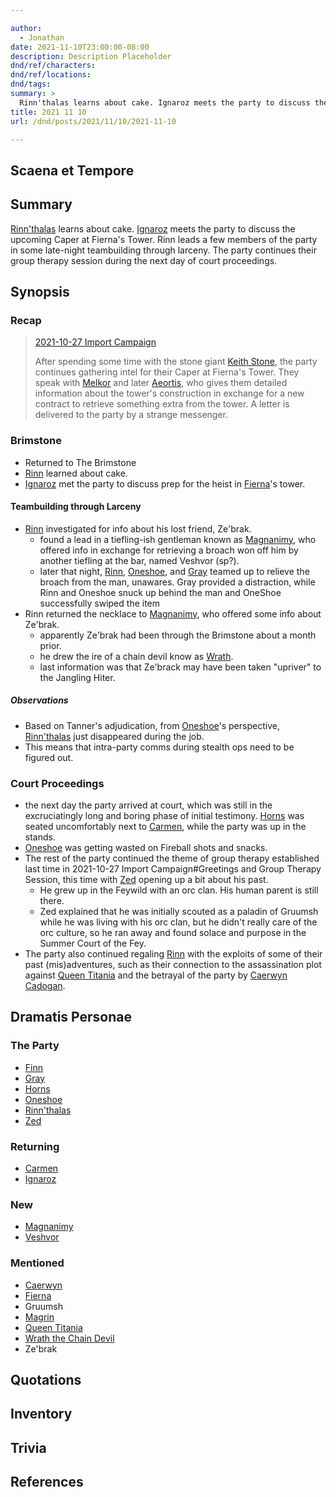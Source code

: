 ```yaml
---

author:
  - Jonathan
date: 2021-11-10T23:00:00-08:00
description: Description Placeholder
dnd/ref/characters:
dnd/ref/locations:
dnd/tags:
summary: >
  Rinn'thalas learns about cake. Ignaroz meets the party to discuss the upcoming Caper at Fierna's Tower. Rinn leads a few members of the party in some late-night teambuilding through larceny. The party continues their group therapy session during the next day of court proceedings.
title: 2021 11 10
url: /dnd/posts/2021/11/10/2021-11-10

---
```


## Scaena et Tempore

## Summary

[Rinn'thalas](/dnd/characters/rinnthalas-liadon) learns about cake. [Ignaroz](/dnd/npcs/ignaroz) meets the party to discuss the upcoming Caper at Fierna's Tower. Rinn leads a few members of the party in some late-night teambuilding through larceny. The party continues their group therapy session during the next day of court proceedings.

## Synopsis

### Recap

> [2021-10-27 Import Campaign](/dnd/posts/2021-10-27)
>
> After spending some time with the stone giant [Keith Stone](/dnd/npcs/keith-stone), the party continues gathering intel for their Caper at Fierna's Tower. They speak with [Melkor](/dnd/npcs/melkor) and later [Aeortis](/dnd/npcs/aeortis), who gives them detailed information about the tower's construction in exchange for a new contract to retrieve something extra from the tower. A letter is delivered to the party by a strange messenger.

### Brimstone

- Returned to The Brimstone
- [Rinn](/dnd/characters/rinnthalas-liadon) learned about cake.
- [Ignaroz](/dnd/npcs/ignaroz) met the party to discuss prep for the heist in [Fierna](/dnd/npcs/fierna)'s tower.

#### Teambuilding through Larceny

- [Rinn](/dnd/characters/rinnthalas-liadon) investigated for info about his lost friend, Ze'brak.
  - found a lead in a tiefling-ish gentleman known as [Magnanimy](/dnd/npcs/magnanimy), who offered info in exchange for retrieving a broach won off him by another tiefling at the bar, named Veshvor (sp?).
  - later that night, [Rinn](/dnd/characters/rinnthalas-liadon), [Oneshoe](/dnd/characters/oneshoe), and [Gray](/dnd/characters/haeltin-var-astora) teamed up to relieve the broach from the man, unawares. Gray provided a distraction, while Rinn and Oneshoe snuck up behind the man and OneShoe successfully swiped the item
- Rinn returned the necklace to [Magnanimy](/dnd/npcs/magnanimy), who offered some info about Ze'brak.
  - apparently Ze'brak had been through the Brimstone about a month prior.
  - he drew the ire of a chain devil know as [Wrath](/dnd/npcs/wrath-the-chain-devil).
  - last information was that Ze'brack may have been taken "upriver" to the Jangling Hiter.

##### Observations

- Based on Tanner's adjudication, from [Oneshoe](/dnd/characters/oneshoe)'s perspective, [Rinn'thalas](/dnd/characters/rinnthalas-liadon) just disappeared during the job.
- This means that intra-party comms during stealth ops need to be figured out.

### Court Proceedings

- the next day the party arrived at court, which was still in the excruciatingly long and boring phase of initial testimony. [Horns](/dnd/characters/horns) was seated uncomfortably next to [Carmen](/dnd/npcs/carmen), while the party was up in the stands.
- [Oneshoe](/dnd/characters/oneshoe) was getting wasted on Fireball shots and snacks.
- The rest of the party continued the theme of group therapy established last time in 2021-10-27 Import Campaign#Greetings and Group Therapy Session, this time with [Zed](/dnd/characters/zed) opening up a bit about his past.
  - He grew up in the Feywild with an orc clan. His human parent is still there.
  - Zed explained that he was initially scouted as a paladin of Gruumsh while he was living with his orc clan, but he didn't really care of the orc culture, so he ran away and found solace and purpose in the Summer Court of the Fey.
- The party also continued regaling [Rinn](/dnd/characters/rinnthalas-liadon) with the exploits of some of their past (mis)adventures, such as their connection to the assassination plot against [Queen Titania](/dnd/npcs/queen-titania) and the betrayal of the party by [Caerwyn Cadogan](/dnd/npcs/caerwyn-cadogan).

## Dramatis Personae

### The Party

- [Finn](/dnd/characters/finn)
- [Gray](/dnd/characters/haeltin-var-astora)
- [Horns](/dnd/characters/horns)
- [Oneshoe](/dnd/characters/oneshoe)
- [Rinn'thalas](/dnd/characters/rinnthalas-liadon)
- [Zed](/dnd/characters/zed)

### Returning

- [Carmen](/dnd/npcs/carmen)
- [Ignaroz](/dnd/npcs/ignaroz)

### New

- [Magnanimy](/dnd/npcs/magnanimy)
- [Veshvor](/dnd/npcs/veshvor)

### Mentioned

- [Caerwyn](/dnd/npcs/caerwyn-cadogan)
- [Fierna](/dnd/npcs/fierna)
- Gruumsh
- [Magrin](/dnd/npcs/magrin)
- [Queen Titania](/dnd/npcs/queen-titania)
- [Wrath the Chain Devil](/dnd/npcs/wrath-the-chain-devil)
- Ze'brak

## Quotations

## Inventory

## Trivia

## References

